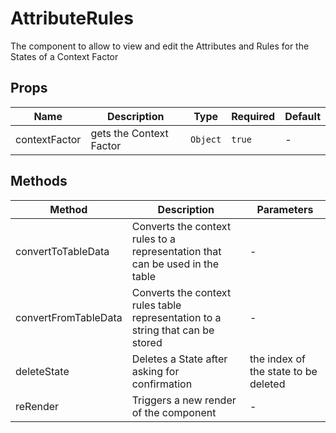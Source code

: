 # AttributeRules

The component to allow to view and edit the Attributes and Rules for the States of a Context Factor

## Props

<!-- @vuese:AttributeRules:props:start -->
|Name|Description|Type|Required|Default|
|---|---|---|---|---|
|contextFactor|gets the Context Factor|`Object`|`true`|-|

<!-- @vuese:AttributeRules:props:end -->


## Methods

<!-- @vuese:AttributeRules:methods:start -->
|Method|Description|Parameters|
|---|---|---|
|convertToTableData|Converts the context rules to a representation that can be used in the table|-|
|convertFromTableData|Converts the context rules table representation to a string that can be stored|-|
|deleteState|Deletes a State after asking for confirmation|the index of the state to be deleted|
|reRender|Triggers a new render of the component|-|

<!-- @vuese:AttributeRules:methods:end -->


